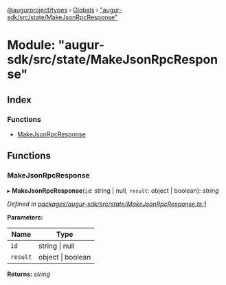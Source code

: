 [@augurproject/types](../README.md) › [Globals](../globals.md) › ["augur-sdk/src/state/MakeJsonRpcResponse"](_augur_sdk_src_state_makejsonrpcresponse_.md)

# Module: "augur-sdk/src/state/MakeJsonRpcResponse"

## Index

### Functions

* [MakeJsonRpcResponse](_augur_sdk_src_state_makejsonrpcresponse_.md#makejsonrpcresponse)

## Functions

###  MakeJsonRpcResponse

▸ **MakeJsonRpcResponse**(`id`: string | null, `result`: object | boolean): *string*

*Defined in [packages/augur-sdk/src/state/MakeJsonRpcResponse.ts:1](https://github.com/AugurProject/augur/blob/69c4be52bf/packages/augur-sdk/src/state/MakeJsonRpcResponse.ts#L1)*

**Parameters:**

Name | Type |
------ | ------ |
`id` | string &#124; null |
`result` | object &#124; boolean |

**Returns:** *string*
